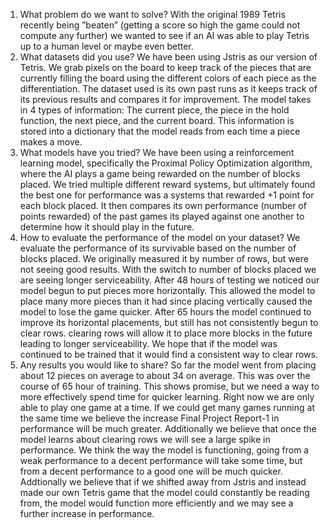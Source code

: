 1. What problem do we want to solve?
With the original 1989 Tetris recently being ”beaten” (getting a score so high the game
could not compute any further) we wanted to see if an AI was able to play Tetris up to a
human level or maybe even better.
2. What datasets did you use?
We have been using Jstris as our version of Tetris. We grab pixels on the board to keep
track of the pieces that are currently filling the board using the different colors of each
piece as the differentiation. The dataset used is its own past runs as it keeps track of
its previous results and compares it for improvement. The model takes in 4 types of
information: The current piece, the piece in the hold function, the next piece, and the
current board. This information is stored into a dictionary that the model reads from
each time a piece makes a move.
3. What models have you tried?
We have been using a reinforcement learning model, specifically the Proximal Policy
Optimization algorithm, where the AI plays a game being rewarded on the number of
blocks placed. We tried multiple different reward systems, but ultimately found the best
one for performance was a systems that rewarded +1 point for each block placed. It then
compares its own performance (number of points rewarded) of the past games its played
against one another to determine how it should play in the future.
4. How to evaluate the performance of the model on your dataset?
We evaluate the performance of its survivable based on the number of blocks placed. We
originally measured it by number of rows, but were not seeing good results. With the
switch to number of blocks placed we are seeing longer serviceability. After 48 hours of
testing we noticed our model begun to put pieces more horizontally. This allowed the
model to place many more pieces than it had since placing vertically caused the model
to lose the game quicker. After 65 hours the model continued to improve its horizontal
placements, but still has not consistently begun to clear rows. clearing rows will allow it
to place more blocks in the future leading to longer serviceability. We hope that if the
model was continued to be trained that it would find a consistent way to clear rows.
5. Any results you would like to share?
So far the model went from placing about 12 pieces on average to about 34 on average.
This was over the course of 65 hour of training. This shows promise, but we need a way to
more effectively spend time for quicker learning. Right now we are only able to play one game
at a time. If we could get many games running at the same time we believe the increase
Final Project Report-1
in performance will be much greater. Additionally we believe that once the model learns
about clearing rows we will see a large spike in performance. We think the way the model is
functioning, going from a weak performance to a decent performance will take some time, but
from a decent performance to a good one will be much quicker. Addtionally we believe that
if we shifted away from Jstris and instead made our own Tetris game that the model could
constantly be reading from, the model would function more efficiently and we may see a further
increase in performance.

